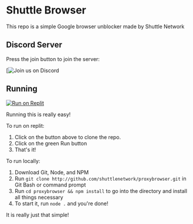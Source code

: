 # Shuttle Browser

This repo is a simple Google browser unblocker made by Shuttle Network


## Discord Server

Press the join button to join the server:

[![Join us on Discord](https://invidget.switchblade.xyz/RYk4qhFt23)


## Running

[![Run on Replit](https://binbashbanana.github.io/deploy-buttons/buttons/remade/replit.svg)](https://replit.com/github/shuttlenetwork/proxybrowser)

Running this is really easy!

To run on replit:
  1. Click on the button above to clone the repo.
  2. Click on the green Run button
  3. That's it!

To run locally:
  1. Download Git, Node, and NPM
  2. Run `git clone http://github.com/shuttlenetwork/proxybrowser.git` in Git Bash or command prompt
  3. Run `cd proxybrowser && npm install` to go into the directory and install all things necessary
  4. To start it, run `node .` and you're done!

It is really just that simple!
